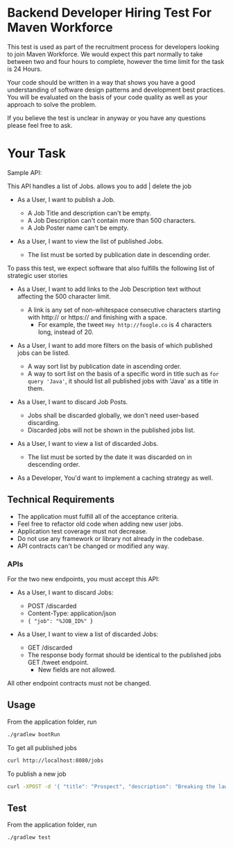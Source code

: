 # Backend Developer Hiring Test For Maven Workforce

This test is used as part of the recruitment process for developers looking to join Maven Workforce. 
We would expect this part normally to take between two and four hours to complete, however the time limit for 
the task is 24 Hours.

Your code should be written in a way that shows you have a good understanding of software design patterns 
and development best practices. You will be evaluated on the basis of your code
quality as well as your approach to solve the problem.

If you believe the test is unclear in anyway or you have any questions please feel free to ask.

# Your Task
Sample API: 

This API handles a list of Jobs. allows you to add | delete the job

* As a User, I want to publish a Job.
    * A Job Title and description can't be empty.
    * A Job Description can't contain more than 500 characters.
    * A Job Poster name can't be empty.

* As a User, I want to view the list of published Jobs.
    * The list must be sorted by publication date in descending order.
     
To pass this test, we expect software that also fulfills the following list of strategic user stories

* As a User, I want to add links to the Job Description text without affecting the 500 character limit.
    * A link is any set of non-whitespace consecutive characters starting with http:// or https:// and finishing with a space.
        * For example, the tweet `Hey http://foogle.co` is 4 characters long, instead of 20.
        
* As a User, I want to add more filters on the basis of which published jobs can be listed.
   * A way sort list by publication date in ascending order.
   * A way to sort list on the basis of a specific word in title such as `for query 'Java'`, it should list all published jobs with 'Java' as a title in them.

* As a User, I want to discard Job Posts.
    * Jobs shall be discarded globally, we don't need user-based discarding.
    * Discarded jobs will not be shown in the published jobs list.
    
* As a User, I want to view a list of discarded Jobs.
    * The list must be sorted by the date it was discarded on in descending order.
    
* As a Developer, You'd want to implement a caching strategy as well.
    

## Technical Requirements

* The application must fulfill all of the acceptance criteria.
* Feel free to refactor old code when adding new user jobs.
* Application test coverage must not decrease.
* Do not use any framework or library not already in the codebase.
* API contracts can't be changed or modified any way.

### APIs

For the two new endpoints, you must accept this API:

* As a User, I want to discard Jobs:
    * POST /discarded
    * Content-Type: application/json
    * `{ "job": "%JOB_ID%" }` 
    
* As a User, I want to view a list of discarded Jobs:
    * GET /discarded
    * The response body format should be identical to the published jobs GET /tweet endpoint.
        * New fields are not allowed.

All other endpoint contracts must not be changed.

## Usage

From the application folder, run
```sh
./gradlew bootRun
```

To get all published jobs
```sh
curl http://localhost:8080/jobs
```

To publish a new job
```sh
curl -XPOST -d '{ "title": "Prospect", "description": "Breaking the law", "publisher": "" }' -H 'Content-Type: application/json' http://localhost:8080/tweet
```

## Test

From the application folder, run
```sh
./gradlew test
```






